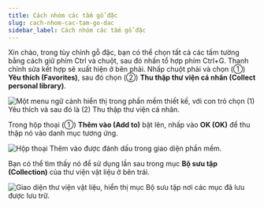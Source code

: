 ```yaml
---
title: Cách nhóm các tấm gỗ đặc
slug: cach-nhom-cac-tam-go-dac
sidebar_label: Cách nhóm các tấm gỗ đặc
---
```


Xin chào, trong tùy chỉnh gỗ đặc, bạn có thể chọn tất cả các tấm tường bằng cách giữ phím Ctrl và chuột, sau đó nhấn tổ hợp phím Ctrl+G. Thanh chỉnh sửa kết hợp sẽ xuất hiện ở bên phải. Nhấp chuột phải và chọn (①) **Yêu thích (Favorites)**, sau đó chọn (②) **Thu thập thư viện cá nhân (Collect personal library)**.

![Một menu ngữ cảnh hiển thị trong phần mềm thiết kế, với con trỏ chọn (1) Yêu thích và sau đó là (2) Thu thập thư viện cá nhân.](https://storage.googleapis.com/jegavn_kb/images/e60055ab-321f-4b0c-97eb-caa3888d45c4.png)

Trong hộp thoại (①) **Thêm vào (Add to)** bật lên, nhấp vào **OK (OK)** để thu thập nó vào danh mục tương ứng.

![Hộp thoại Thêm vào được đánh dấu trong giao diện phần mềm.](https://storage.googleapis.com/jegavn_kb/images/1df0b9ca-41e0-401c-be21-ee614a10afb4.png)

Bạn có thể tìm thấy nó để sử dụng lần sau trong mục **Bộ sưu tập (Collection)** của thư viện vật liệu ở bên trái.

![Giao diện thư viện vật liệu, hiển thị mục Bộ sưu tập nơi các mục đã lưu được lưu trữ.](https://storage.googleapis.com/jegavn_kb/images/294d82f3-c6be-4946-a2ed-753898806ecf.png)